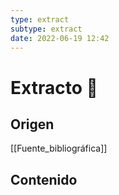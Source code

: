 ```yaml
---
type: extract
subtype: extract
date: 2022-06-19 12:42
---
```

# Extracto 📃
## Origen
[[Fuente_bibliográfica]]
## Contenido
